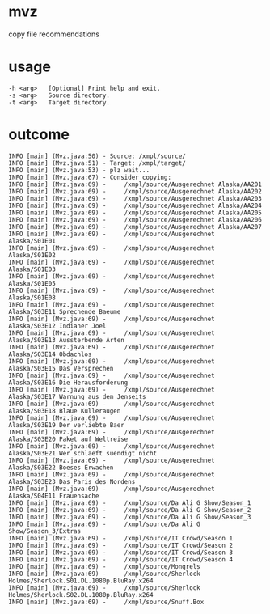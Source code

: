 mvz
===

copy file recommendations

usage
=====
    -h <arg>   [Optional] Print help and exit.
    -s <arg>   Source directory.
    -t <arg>   Target directory.

outcome
=======
    INFO [main] (Mvz.java:50) - Source: /xmpl/source/
    INFO [main] (Mvz.java:51) - Target: /xmpl/target/
    INFO [main] (Mvz.java:53) - plz wait...
    INFO [main] (Mvz.java:67) - Consider copying:
    INFO [main] (Mvz.java:69) - 	/xmpl/source/Ausgerechnet Alaska/AA201
    INFO [main] (Mvz.java:69) - 	/xmpl/source/Ausgerechnet Alaska/AA202
    INFO [main] (Mvz.java:69) - 	/xmpl/source/Ausgerechnet Alaska/AA203
    INFO [main] (Mvz.java:69) - 	/xmpl/source/Ausgerechnet Alaska/AA204
    INFO [main] (Mvz.java:69) - 	/xmpl/source/Ausgerechnet Alaska/AA205
    INFO [main] (Mvz.java:69) - 	/xmpl/source/Ausgerechnet Alaska/AA206
    INFO [main] (Mvz.java:69) - 	/xmpl/source/Ausgerechnet Alaska/AA207
    INFO [main] (Mvz.java:69) - 	/xmpl/source/Ausgerechnet Alaska/S01E01
    INFO [main] (Mvz.java:69) - 	/xmpl/source/Ausgerechnet Alaska/S01E02
    INFO [main] (Mvz.java:69) - 	/xmpl/source/Ausgerechnet Alaska/S01E03
    INFO [main] (Mvz.java:69) - 	/xmpl/source/Ausgerechnet Alaska/S01E05
    INFO [main] (Mvz.java:69) - 	/xmpl/source/Ausgerechnet Alaska/S01E08
    INFO [main] (Mvz.java:69) - 	/xmpl/source/Ausgerechnet Alaska/S03E11 Sprechende Baeume
    INFO [main] (Mvz.java:69) - 	/xmpl/source/Ausgerechnet Alaska/S03E12 Indianer Joel
    INFO [main] (Mvz.java:69) - 	/xmpl/source/Ausgerechnet Alaska/S03E13 Aussterbende Arten
    INFO [main] (Mvz.java:69) - 	/xmpl/source/Ausgerechnet Alaska/S03E14 Obdachlos
    INFO [main] (Mvz.java:69) - 	/xmpl/source/Ausgerechnet Alaska/S03E15 Das Versprechen
    INFO [main] (Mvz.java:69) - 	/xmpl/source/Ausgerechnet Alaska/S03E16 Die Herausforderung
    INFO [main] (Mvz.java:69) - 	/xmpl/source/Ausgerechnet Alaska/S03E17 Warnung aus dem Jenseits
    INFO [main] (Mvz.java:69) - 	/xmpl/source/Ausgerechnet Alaska/S03E18 Blaue Kulleraugen
    INFO [main] (Mvz.java:69) - 	/xmpl/source/Ausgerechnet Alaska/S03E19 Der verliebte Baer
    INFO [main] (Mvz.java:69) - 	/xmpl/source/Ausgerechnet Alaska/S03E20 Paket auf Weltreise
    INFO [main] (Mvz.java:69) - 	/xmpl/source/Ausgerechnet Alaska/S03E21 Wer schlaeft suendigt nicht
    INFO [main] (Mvz.java:69) - 	/xmpl/source/Ausgerechnet Alaska/S03E22 Boeses Erwachen
    INFO [main] (Mvz.java:69) - 	/xmpl/source/Ausgerechnet Alaska/S03E23 Das Paris des Nordens
    INFO [main] (Mvz.java:69) - 	/xmpl/source/Ausgerechnet Alaska/S04E11 Frauensache
    INFO [main] (Mvz.java:69) - 	/xmpl/source/Da Ali G Show/Season_1
    INFO [main] (Mvz.java:69) - 	/xmpl/source/Da Ali G Show/Season_2
    INFO [main] (Mvz.java:69) - 	/xmpl/source/Da Ali G Show/Season_3
    INFO [main] (Mvz.java:69) - 	/xmpl/source/Da Ali G Show/Season_3/Extras
    INFO [main] (Mvz.java:69) - 	/xmpl/source/IT Crowd/Season 1
    INFO [main] (Mvz.java:69) - 	/xmpl/source/IT Crowd/Season 2
    INFO [main] (Mvz.java:69) - 	/xmpl/source/IT Crowd/Season 3
    INFO [main] (Mvz.java:69) - 	/xmpl/source/IT Crowd/Season 4
    INFO [main] (Mvz.java:69) - 	/xmpl/source/Mongrels
    INFO [main] (Mvz.java:69) - 	/xmpl/source/Sherlock Holmes/Sherlock.S01.DL.1080p.BluRay.x264
    INFO [main] (Mvz.java:69) - 	/xmpl/source/Sherlock Holmes/Sherlock.S02.DL.1080p.BluRay.x264
    INFO [main] (Mvz.java:69) - 	/xmpl/source/Snuff.Box
